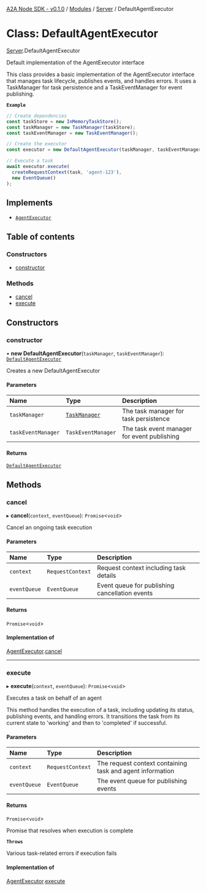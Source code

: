 [A2A Node SDK - v0.1.0](../README.md) / [Modules](../modules.md) / [Server](../modules/Server.md) / DefaultAgentExecutor

# Class: DefaultAgentExecutor

[Server](../modules/Server.md).DefaultAgentExecutor

Default implementation of the AgentExecutor interface

This class provides a basic implementation of the AgentExecutor interface
that manages task lifecycle, publishes events, and handles errors. It uses
a TaskManager for task persistence and a TaskEventManager for event publishing.

**`Example`**

```typescript
// Create dependencies
const taskStore = new InMemoryTaskStore();
const taskManager = new TaskManager(taskStore);
const taskEventManager = new TaskEventManager();

// Create the executor
const executor = new DefaultAgentExecutor(taskManager, taskEventManager);

// Execute a task
await executor.execute(
  createRequestContext(task, 'agent-123'),
  new EventQueue()
);
```

## Implements

- [`AgentExecutor`](../interfaces/Server.AgentExecutor.md)

## Table of contents

### Constructors

- [constructor](Server.DefaultAgentExecutor.md#constructor)

### Methods

- [cancel](Server.DefaultAgentExecutor.md#cancel)
- [execute](Server.DefaultAgentExecutor.md#execute)

## Constructors

### constructor

• **new DefaultAgentExecutor**(`taskManager`, `taskEventManager`): [`DefaultAgentExecutor`](Server.DefaultAgentExecutor.md)

Creates a new DefaultAgentExecutor

#### Parameters

| Name | Type | Description |
| :------ | :------ | :------ |
| `taskManager` | [`TaskManager`](Server.TaskManager.md) | The task manager for task persistence |
| `taskEventManager` | `TaskEventManager` | The task event manager for event publishing |

#### Returns

[`DefaultAgentExecutor`](Server.DefaultAgentExecutor.md)

## Methods

### cancel

▸ **cancel**(`context`, `eventQueue`): `Promise`\<`void`\>

Cancel an ongoing task execution

#### Parameters

| Name | Type | Description |
| :------ | :------ | :------ |
| `context` | `RequestContext` | Request context including task details |
| `eventQueue` | `EventQueue` | Event queue for publishing cancellation events |

#### Returns

`Promise`\<`void`\>

#### Implementation of

[AgentExecutor](../interfaces/Server.AgentExecutor.md).[cancel](../interfaces/Server.AgentExecutor.md#cancel)

___

### execute

▸ **execute**(`context`, `eventQueue`): `Promise`\<`void`\>

Executes a task on behalf of an agent

This method handles the execution of a task, including updating its status,
publishing events, and handling errors. It transitions the task from its
current state to 'working' and then to 'completed' if successful.

#### Parameters

| Name | Type | Description |
| :------ | :------ | :------ |
| `context` | `RequestContext` | The request context containing task and agent information |
| `eventQueue` | `EventQueue` | The event queue for publishing events |

#### Returns

`Promise`\<`void`\>

Promise that resolves when execution is complete

**`Throws`**

Various task-related errors if execution fails

#### Implementation of

[AgentExecutor](../interfaces/Server.AgentExecutor.md).[execute](../interfaces/Server.AgentExecutor.md#execute)

